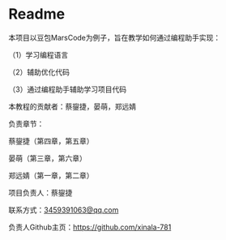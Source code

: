 # Readme

本项目以豆包MarsCode为例子，旨在教学如何通过编程助手实现：

（1）学习编程语言

（2）辅助优化代码

（3）通过编程助手辅助学习项目代码

本教程的贡献者：蔡鋆捷，晏萌，郑远婧

负责章节：

蔡鋆捷（第四章，第五章）

晏萌（第三章，第六章）

郑远婧（第一章，第二章）

项目负责人：蔡鋆捷

联系方式：3459391063@qq.com

负责人Github主页：https://github.com/xinala-781
